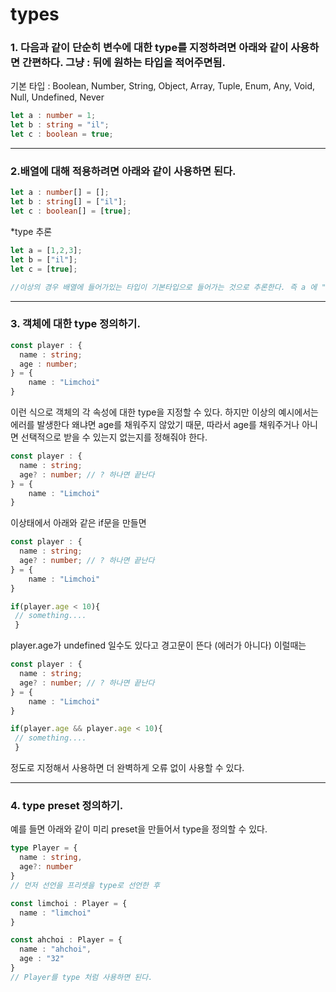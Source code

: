 # types

### 1. 다음과 같이 단순히 변수에 대한 type를 지정하려면 아래와 같이 사용하면 간편하다. 그냥 : 뒤에 원하는 타입을 적어주면됨.
기본 타입 : Boolean, Number, String, Object, Array, Tuple, Enum, Any, Void, Null, Undefined, Never


```typescript
let a : number = 1;
let b : string = "il";
let c : boolean = true;
```
---
### 2.배열에 대해 적용하려면 아래와 같이 사용하면 된다.

```typescript
let a : number[] = [];
let b : string[] = ["il"];
let c : boolean[] = [true];
```

*type 추론

```typescript
let a = [1,2,3];
let b = ["il"];
let c = [true];

//이상의 경우 배열에 들어가있는 타입이 기본타입으로 들어가는 것으로 추론한다. 즉 a 에 "foo"를 푸쉬하면 오류를 발생한다.
```
---
### 3. 객체에 대한 type 정의하기.

```typescript
const player : {
  name : string;
  age : number;
} = {
    name : "Limchoi"
}
```
이런 식으로 객체의 각 속성에 대한 type을 지정할 수 있다. 
하지만 이상의 예시에서는 에러를 발생한다 왜냐면 age를 채워주지 않았기 때문, 따라서 age를 채워주거나 아니면 선택적으로 받을 수 있는지 없는지를 정해줘야 한다.

```typescript
const player : {
  name : string;
  age? : number; // ? 하나면 끝난다
} = {
    name : "Limchoi"
}
```

이상태에서 아래와 같은 if문을 만들면

```typescript
const player : {
  name : string;
  age? : number; // ? 하나면 끝난다
} = {
    name : "Limchoi"
}

if(player.age < 10){
 // something....
 }
```
player.age가 undefined 일수도 있다고 경고문이 뜬다 (에러가 아니다) 이럴때는

```typescript
const player : {
  name : string;
  age? : number; // ? 하나면 끝난다
} = {
    name : "Limchoi"
}

if(player.age && player.age < 10){
 // something....
 }
```

정도로 지정해서 사용하면 더 완벽하게 오류 없이 사용할 수 있다.

---
### 4. type preset 정의하기.
예를 들면 아래와 같이 미리 preset을 만들어서 type을 정의할 수 있다.

```typescript
type Player = {
  name : string,
  age?: number
}
// 먼저 선언을 프리셋을 type로 선언한 후

const limchoi : Player = {
  name : "limchoi"
}

const ahchoi : Player = {
  name : "ahchoi",
  age : "32"
}
// Player를 type 처럼 사용하면 된다.
